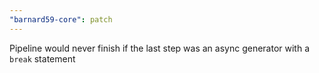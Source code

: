 ```yaml
---
"barnard59-core": patch
---
```


Pipeline would never finish if the last step was an async generator with a `break` statement
